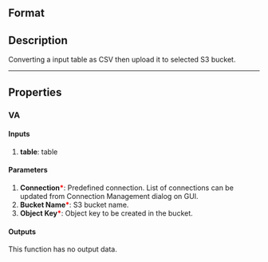 ## Format

## Description
Converting a input table as CSV then upload it to selected S3 bucket.

---

## Properties
### VA
#### Inputs
1. **table**: table

#### Parameters
1. **Connection**<b style="color:red">*</b>: Predefined connection. List of connections can be updated from Connection Management dialog on GUI.
2. **Bucket Name**<b style="color:red">*</b>: S3 bucket name. 
3. **Object Key**<b style="color:red">*</b>: Object key to be created in the bucket.
      
#### Outputs
This function has no output data.

